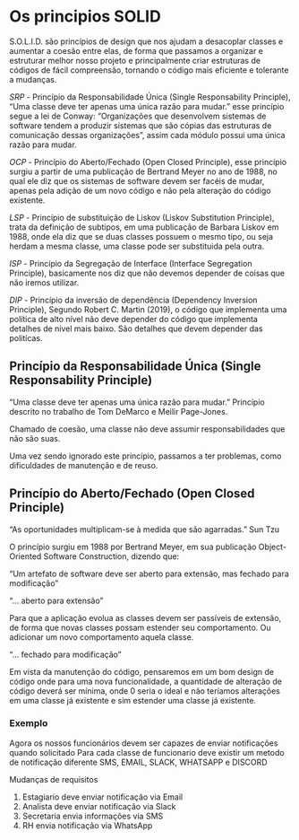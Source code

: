 # Os principios SOLID

S.O.L.I.D. são princípios de design que nos ajudam a desacoplar classes e aumentar a coesão entre elas, 
de forma que passamos a organizar e estruturar melhor nosso projeto e principalmente criar estruturas de códigos de fácil compreensão, 
tornando o código mais eficiente e tolerante a mudanças.

*SRP* - Princípio da Responsabilidade Única (Single Responsability Principle), 
“Uma classe deve ter apenas uma única razão para mudar.”
esse princípio segue a lei de Conway: “Organizações que desenvolvem sistemas de software tendem a produzir sistemas 
que são cópias das estruturas de comunicação dessas organizações”, assim cada módulo possui uma única razão para mudar.

*OCP* - Princípio do Aberto/Fechado (Open Closed Principle), esse princípio surgiu a partir de uma publicação de 
Bertrand Meyer no ano de 1988, no qual ele diz que os sistemas de software devem ser facéis de mudar, 
apenas pela adição de um novo código e não pela alteração do código existente.

*LSP* - Princípio de substituição de Liskov (Liskov Substitution Principle), trata da definição de subtipos, 
em uma publicação de Barbara Liskov em 1988, onde ela diz que se duas classes possuem o mesmo tipo, 
ou seja herdam a mesma classe, uma classe pode ser substituida pela outra.

*ISP* - Princípio da Segregação de Interface (Interface Segregation Principle), 
basicamente nos diz que não devemos depender de coisas que não iremos utilizar.

*DIP* - Princípio da inversão de dependência (Dependency Inversion Principle), Segundo Robert C. Martin (2019), 
o código que implementa uma política de alto nível não deve depender do código que implementa detalhes de nível mais baixo. 
São detalhes que devem depender das politícas.


## Princípio da Responsabilidade Única (Single Responsability Principle)

“Uma classe deve ter apenas uma única razão para mudar.”
Princípio descrito no trabalho de Tom DeMarco e Meilir Page-Jones.

Chamado de coesão, uma classe não deve assumir responsabilidades que não são suas.

Uma vez sendo ignorado este princípio, passamos a ter problemas, como dificuldades de manutenção e de reuso.

## Princípio do Aberto/Fechado (Open Closed Principle)
“As oportunidades multiplicam-se à medida que são agarradas.” Sun Tzu

O princípio surgiu em 1988 por Bertrand Meyer, em sua publicação Object-Oriented Software Construction, dizendo que:

“Um artefato de software deve ser aberto para extensão, mas fechado para modificação”

“… aberto para extensão”

Para que a aplicação evolua as classes devem ser passíveis de extensão, de forma que novas classes possam estender seu comportamento.
Ou adicionar um novo comportamento aquela classe.

“… fechado para modificação”

Em vista da manutenção do código, pensaremos em um bom design de código onde para uma nova funcionalidade,
a quantidade de alteração de código deverá ser mínima, onde 0 seria o ideal e não teríamos alterações em uma classe
já existente e sim estender uma classe já existente.
### Exemplo

Agora os nossos funcionários devem ser capazes de enviar notificações quando solicitado
Para cada classe de funcionario deve existir um metodo de notificação diferente
SMS, EMAIL, SLACK, WHATSAPP e DISCORD

Mudanças de requisitos

1. Estagiario deve enviar notificação via Email
2. Analista deve enviar notificação via Slack
3. Secretaria envia informações via SMS
4. RH envia notificação via WhatsApp 
